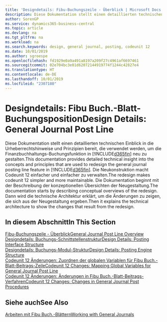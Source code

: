 ```yaml
---
title: 'Designdetails: Fibu-Buchungszeile - Überblick | Microsoft Docs'
description: Diese Dokumentation stellt einen detaillierten technischen Einblick in die Urheberrechtshinweise und Prinzipien bereit, die verwendet werden, um die Finanzbuchhaltungs-Buchungsfunktion in Business Central neu zu gestalten.
author: SorenGP
ms.service: dynamics365-business-central
ms.topic: article
ms.devlang: na
ms.tgt_pltfrm: na
ms.workload: na
ms.search.keywords: design, general journal, posting, codeunit 12
ms.date: 10/01/2019
ms.author: sgroespe
ms.openlocfilehash: fd1929e0a9a491a8197a209f27c4961af6697461
ms.sourcegitcommit: 02e704bc3e01d62072144919774f1244c42827e4
ms.translationtype: HT
ms.contentlocale: de-DE
ms.lasthandoff: 10/01/2019
ms.locfileid: "2307180"
---
```

# <a name="design-details-general-journal-post-line"></a><span data-ttu-id="61b04-103">Designdetails: Fibu Buch.-Blatt-Buchungsposition</span><span class="sxs-lookup"><span data-stu-id="61b04-103">Design Details: General Journal Post Line</span></span>
<span data-ttu-id="61b04-104">Diese Dokumentation stellt einen detaillierten technischen Einblick in die Urheberrechtshinweise und Prinzipien bereit, die verwendet werden, um die Finanzbuchhaltungs-Buchungsfunktion in [!INCLUDE[d365fin](includes/d365fin_md.md)] neu zu gestalten.</span><span class="sxs-lookup"><span data-stu-id="61b04-104">This documentation provides detailed technical insight into the concepts and principles that are used to redesign the general journal posting line feature in [!INCLUDE[d365fin](includes/d365fin_md.md)].</span></span> <span data-ttu-id="61b04-105">Die Neukonstruktion macht Codeunit 12 einfacher und einfacher zu verwalten.</span><span class="sxs-lookup"><span data-stu-id="61b04-105">The redesign makes codeunit 12 simpler and more maintainable.</span></span> <span data-ttu-id="61b04-106">Die Dokumentation beginnt mit der Beschreibung der konzeptionellen Übersichten der Neugestaltung.</span><span class="sxs-lookup"><span data-stu-id="61b04-106">The documentation starts by describing conceptual overviews of the redesign.</span></span> <span data-ttu-id="61b04-107">Dann wird die technische Architektur erklärt, um die Änderungen zu zeigen, die sich aus der Neugestaltung ergeben.</span><span class="sxs-lookup"><span data-stu-id="61b04-107">Then it explains the technical architecture to show the changes that result from the redesign.</span></span>  

## <a name="in-this-section"></a><span data-ttu-id="61b04-108">In diesem Abschnitt</span><span class="sxs-lookup"><span data-stu-id="61b04-108">In This Section</span></span>  
[<span data-ttu-id="61b04-109">Fibu-Buchungszeile - Überblick</span><span class="sxs-lookup"><span data-stu-id="61b04-109">General Journal Post Line Overview</span></span>](design-details-general-journal-post-line-overview.md)  
[<span data-ttu-id="61b04-110">Designdetails: Buchungs-Schnittstellenstruktur</span><span class="sxs-lookup"><span data-stu-id="61b04-110">Design Details: Posting Interface Structure</span></span>](design-details-posting-interface-structure.md)  
[<span data-ttu-id="61b04-111">Designdetails: Buchungs-Modul-Struktur</span><span class="sxs-lookup"><span data-stu-id="61b04-111">Design Details: Posting Engine Structure</span></span>](design-details-posting-engine-structure.md)  
[<span data-ttu-id="61b04-112">Codeunit 12 Änderungen: Zuordnen der globalen Variablen für Fibu Buch.-Blatt-Beitrags-Zeile</span><span class="sxs-lookup"><span data-stu-id="61b04-112">Codeunit 12 Changes: Mapping Global Variables for General Journal Post Line</span></span>](design-details-codeunit-12-changes-mapping-global-variables-for-general-journal-post-line.md)  
[<span data-ttu-id="61b04-113">Codeunit 12 Änderungen: Änderungen in Fibu Buch.-Blatt-Beitrags-Verfahren</span><span class="sxs-lookup"><span data-stu-id="61b04-113">Codeunit 12 Changes: Changes in General Journal Post Procedures</span></span>](design-details-codeunit-12-changes-changes-in-general-journal-post-procedures.md)  

## <a name="see-also"></a><span data-ttu-id="61b04-114">Siehe auch</span><span class="sxs-lookup"><span data-stu-id="61b04-114">See Also</span></span>  
[<span data-ttu-id="61b04-115">Arbeiten mit Fibu Buch.-Blättern</span><span class="sxs-lookup"><span data-stu-id="61b04-115">Working with General Journals</span></span>](ui-work-general-journals.md)
